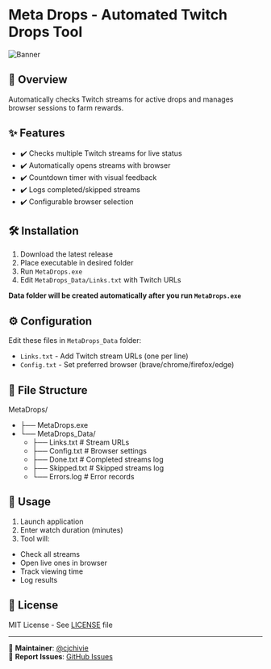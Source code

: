 # Meta Drops - Automated Twitch Drops Tool

![Banner](https://i.imgur.com/yHwlXRl.png)

## 📌 Overview

Automatically checks Twitch streams for active drops and manages browser sessions to farm rewards.

## ✨ Features

- ✔️ Checks multiple Twitch streams for live status
- ✔️ Automatically opens streams with browser
- ✔️ Countdown timer with visual feedback
- ✔️ Logs completed/skipped streams
- ✔️ Configurable browser selection

## 🛠️ Installation
1. Download the latest release
2. Place executable in desired folder
3. Run `MetaDrops.exe`
4. Edit `MetaDrops_Data/Links.txt` with Twitch URLs

**Data folder will be created automatically after you run `MetaDrops.exe`**


## ⚙️ Configuration

Edit these files in `MetaDrops_Data` folder:

- `Links.txt` - Add Twitch stream URLs (one per line)
- `Config.txt` - Set preferred browser (brave/chrome/firefox/edge)

## 📂 File Structure

MetaDrops/
- ├── MetaDrops.exe
- └── MetaDrops_Data/
  -   ├── Links.txt # Stream URLs
  -   ├── Config.txt # Browser settings
  -   ├── Done.txt # Completed streams log
  -   ├── Skipped.txt # Skipped streams log
  -   └── Errors.log # Error records

## 🚀 Usage

1. Launch application
2. Enter watch duration (minutes)
3. Tool will:
  - Check all streams
  - Open live ones in browser
  - Track viewing time
  - Log results

## 📜 License

MIT License - See [LICENSE](LICENSE) file

---

🔧 **Maintainer**: [@cjchivie](https://github.com/imchivie)  
🐛 **Report Issues**: [GitHub Issues](https://github.com/imchivie/Meta-Drops/issues) 
